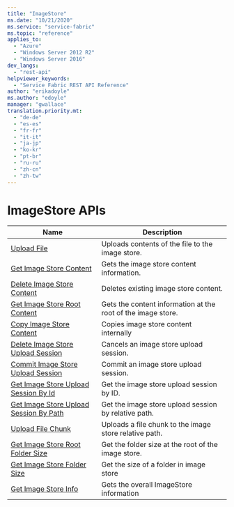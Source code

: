```yaml
---
title: "ImageStore"
ms.date: "10/21/2020"
ms.service: "service-fabric"
ms.topic: "reference"
applies_to: 
  - "Azure"
  - "Windows Server 2012 R2"
  - "Windows Server 2016"
dev_langs: 
  - "rest-api"
helpviewer_keywords: 
  - "Service Fabric REST API Reference"
author: "erikadoyle"
ms.author: "edoyle"
manager: "gwallace"
translation.priority.mt: 
  - "de-de"
  - "es-es"
  - "fr-fr"
  - "it-it"
  - "ja-jp"
  - "ko-kr"
  - "pt-br"
  - "ru-ru"
  - "zh-cn"
  - "zh-tw"
---
```

# ImageStore APIs

| Name | Description |
| --- | --- |
| [Upload File](sfclient-v72-api-uploadfile.md) | Uploads contents of the file to the image store.<br/> |
| [Get Image Store Content](sfclient-v72-api-getimagestorecontent.md) | Gets the image store content information.<br/> |
| [Delete Image Store Content](sfclient-v72-api-deleteimagestorecontent.md) | Deletes existing image store content.<br/> |
| [Get Image Store Root Content](sfclient-v72-api-getimagestorerootcontent.md) | Gets the content information at the root of the image store.<br/> |
| [Copy Image Store Content](sfclient-v72-api-copyimagestorecontent.md) | Copies image store content internally<br/> |
| [Delete Image Store Upload Session](sfclient-v72-api-deleteimagestoreuploadsession.md) | Cancels an image store upload session.<br/> |
| [Commit Image Store Upload Session](sfclient-v72-api-commitimagestoreuploadsession.md) | Commit an image store upload session.<br/> |
| [Get Image Store Upload Session By Id](sfclient-v72-api-getimagestoreuploadsessionbyid.md) | Get the image store upload session by ID.<br/> |
| [Get Image Store Upload Session By Path](sfclient-v72-api-getimagestoreuploadsessionbypath.md) | Get the image store upload session by relative path.<br/> |
| [Upload File Chunk](sfclient-v72-api-uploadfilechunk.md) | Uploads a file chunk to the image store relative path.<br/> |
| [Get Image Store Root Folder Size](sfclient-v72-api-getimagestorerootfoldersize.md) | Get the folder size at the root of the image store.<br/> |
| [Get Image Store Folder Size](sfclient-v72-api-getimagestorefoldersize.md) | Get the size of a folder in image store<br/> |
| [Get Image Store Info](sfclient-v72-api-getimagestoreinfo.md) | Gets the overall ImageStore information<br/> |

